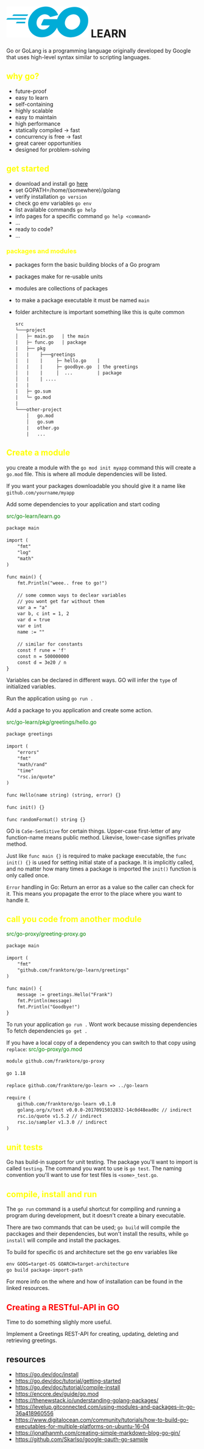# ![Go](./assets/215px-Go_Logo_Blue.svg.png) LEARN
Go or GoLang is a programming language originally developed by Google that uses high-level syntax similar to scripting languages.
## <span style="color:yellow">why go?</span>
* future-proof
* easy to learn
* self-containing
* highly scalable
* easy to maintain
* high performance
* statically compiled -> fast
* concurrency is free -> fast
* great career opportunities
* designed for problem-solving

## <span style="color:yellow">get started</span>
* download and install go [here](https://go.dev/doc/install)
* set GOPATH=/home/(somewhere)/golang
* verify installation `go version`
* check go env variables `go env`
* list available commands `go help`
* info pages for a specific command `go help <command>`
* ...
* ready to code?
* ...

### <span style="color:yellow">packages and modules</span>
* packages form the basic building blocks of a Go program
* packages make for re-usable units
* modules are collections of packages
* to make a package executable it must be named `main`
* folder architecture is important
    something like this is quite common

    ```
    src
    └───project
    │   ├─ main.go   | the main
    |   ├─ func.go   | package
    |   ├── pkg
    │   |    ├───greetings
    │   |    |     ├─ hello.go    |
    │   |    |     ├─ goodbye.go  | the greetings
    │   |    |     │  ...         | package
    │   |    | ....
    |   |
    |   ├─ go.sum
    |   └─ go.mod
    |
    └───other-project
        │   go.mod
        │   go.sum
        |   other.go
        |   ...
    ```

## <span style="color:yellow">Create a module</span>
you create a module with the `go mod init myapp` command
this will create a `go.mod` file. This is where all module dependencies will be listed.

If you want your packages downloadable you should give it a name like `github.com/yourname/myapp`

Add some dependencies to your application and start coding

<span style="color:green">src/go-learn/learn.go</span>
```
package main

import (
    "fmt"
	"log"
	"math"
)

func main() {
    fmt.Println("weee.. free to go!")

	// some common ways to declear variables
	// you wont get far without them
	var a = "a"
	var b, c int = 1, 2
	var d = true
	var e int
    name := ""

    // similar for constants
    const f rune = 'f'
    const n = 500000000
    const d = 3e20 / n
}
```
Variables can be declared in different ways. GO will infer the `type` of initialized variables.

Run the application using `go run .`

Add a package to you application and create some action.

<span style="color:green">src/go-learn/pkg/greetings/hello.go</span>
```
package greetings

import (
	"errors"
	"fmt"
	"math/rand"
	"time"
	"rsc.io/quote"
)

func Hello(name string) (string, error) {}

func init() {}

func randomFormat() string {}
```

GO is `CaSe-SenSitive` for certain things. Upper-case first-letter of any function-name means public method. Likevise, lower-case signifies private method.

Just like `func main {}` is required to make package executable, the `func init() {}` is used for setting initial state of a package. It is implicitly called, and no matter how many times a package is imported the `init()` function is only called once.

`Error` handling in Go: Return an error as a value so the caller can check for it.
This means you propagate the error to the place where you want to handle it.

## <span style="color:yellow">call you code from another module</span>

<span style="color:green">src/go-proxy/greeting-proxy.go</span>
```
package main

import (
    "fmt"
    "github.com/franktore/go-learn/greetings"
)

func main() {
    message := greetings.Hello("Frank")
    fmt.Println(message)
    fmt.Println("Goodbye!")
}
```
To run your application `go run .`
Wont work because missing dependencies
To fetch dependencies `go get .`

If you have a local copy of a dependency you can switch to that copy using `replace`: 
<span style="color:green">src/go-proxy/go.mod</span>
```
module github.com/franktore/go-proxy

go 1.18

replace github.com/franktore/go-learn => ../go-learn

require (
    github.com/franktore/go-learn v0.1.0
	golang.org/x/text v0.0.0-20170915032832-14c0d48ead0c // indirect
	rsc.io/quote v1.5.2 // indirect
	rsc.io/sampler v1.3.0 // indirect
)
```

## <span style="color:yellow">unit tests</span>

Go has build-in support for unit testing.
The package you'll want to import is called `testing`. The command you want to use is `go test`. The naming convention you'll want to use for test files is `<some>_test.go`.

## <span style="color:yellow">compile, install and run</span>

The `go run` command is a useful shortcut for compiling and running a program during development, but it doesn't create a binary executable.

There are two commands that can be used; `go build` will compile the pacckages and their dependencies, but won't install the results, while
`go install` will compile and install the packages.

To build for specific `OS` and architecture set the go env variables like

```
env GOOS=target-OS GOARCH=target-architecture
go build package-import-path
```

For more info on the where and how of installation can be found in the linked resources.

## <span style="color:red">Creating a RESTful-API in GO</span>

Time to do something slighly more useful.

Implement a Greetings REST-API for creating, updating, deleting and retrieving greetings.


## resources
* https://go.dev/doc/install
* https://go.dev/doc/tutorial/getting-started
* https://go.dev/doc/tutorial/compile-install
* https://encore.dev/guide/go.mod
* https://thenewstack.io/understanding-golang-packages/
* https://levelup.gitconnected.com/using-modules-and-packages-in-go-36a418960556
* https://www.digitalocean.com/community/tutorials/how-to-build-go-executables-for-multiple-platforms-on-ubuntu-16-04
* https://jonathanmh.com/creating-simple-markdown-blog-go-gin/
* https://github.com/Skarlso/google-oauth-go-sample